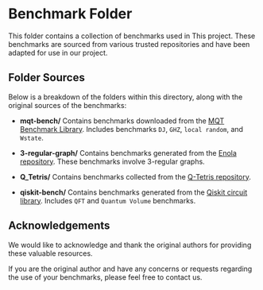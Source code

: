# Benchmark Folder

This folder contains a collection of benchmarks used in This project. These benchmarks are sourced from various trusted repositories and have been adapted for use in our project.

## Folder Sources

Below is a breakdown of the folders within this directory, along with the original sources of the benchmarks:

- **mqt-bench/**
  Contains benchmarks downloaded from the [MQT Benchmark Library](https://www.cda.cit.tum.de/mqtbench/#:~:text=The%20MQT%20Benchmark%20Library%20(MQT%20Bench)%20provides%20a%20single%20benchmark). Includes benchmarks `DJ`, `GHZ`, `local random`, and `Wstate`.

- **3-regular-graph/**
  Contains benchmarks generated from the [Enola repository](https://github.com/UCLA-VAST/Enola). These benchmarks involve 3-regular graphs.

- **Q_Tetris/**
  Contains benchmarks collected from the [Q-Tetris repository](https://github.com/s4plus/Q-Tetris).

- **qiskit-bench/**
  Contains benchmarks generated from the [Qiskit circuit library](https://docs.quantum.ibm.com/api/qiskit/circuit_library). Includes `QFT` and `Quantum Volume` benchmarks.
## Acknowledgements

We would like to acknowledge and thank the original authors for providing these valuable resources.

If you are the original author and have any concerns or requests regarding the use of your benchmarks, please feel free to contact us.
